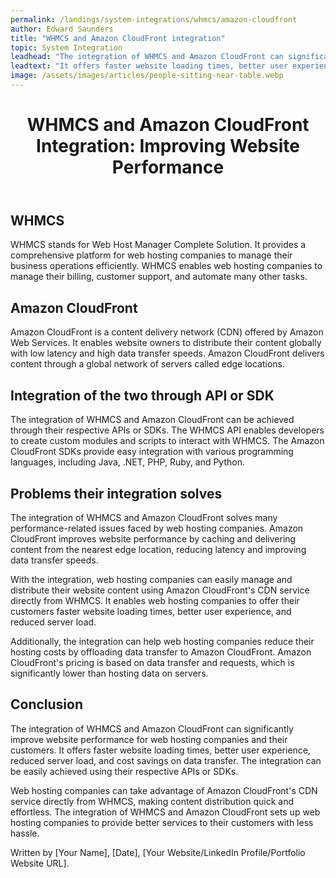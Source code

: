 ```yaml
---
permalink: /landings/system-integrations/whmcs/amazon-cloudfront
author: Edward Saunders
title: "WHMCS and Amazon CloudFront integration"
topic: System Integration
leadhead: "The integration of WHMCS and Amazon CloudFront can significantly improve website performance for web hosting companies and their customers"
leadtext: "It offers faster website loading times, better user experience, reduced server load, and cost savings on data transfer. The integration can be easily achieved using their respective APIs or SDKs."
image: /assets/images/articles/people-sitting-near-table.webp
---
```

<div class="arttext">	<header>
		<h1>WHMCS and Amazon CloudFront Integration: Improving Website Performance</h1>
	</header>
	<main>
		<section>
			<h2>WHMCS</h2>
			<p>WHMCS stands for Web Host Manager Complete Solution. It provides a comprehensive platform for web hosting companies to manage their business operations efficiently. WHMCS enables web hosting companies to manage their billing, customer support, and automate many other tasks.</p>
		</section>
		<section>
			<h2>Amazon CloudFront</h2>
			<p>Amazon CloudFront is a content delivery network (CDN) offered by Amazon Web Services. It enables website owners to distribute their content globally with low latency and high data transfer speeds. Amazon CloudFront delivers content through a global network of servers called edge locations.</p>
		</section>
		<section>
			<h2>Integration of the two through API or SDK</h2>
			<p>The integration of WHMCS and Amazon CloudFront can be achieved through their respective APIs or SDKs. The WHMCS API enables developers to create custom modules and scripts to interact with WHMCS. The Amazon CloudFront SDKs provide easy integration with various programming languages, including Java, .NET, PHP, Ruby, and Python.</p>
		</section>
		<section>
			<h2>Problems their integration solves</h2>
			<p>The integration of WHMCS and Amazon CloudFront solves many performance-related issues faced by web hosting companies. Amazon CloudFront improves website performance by caching and delivering content from the nearest edge location, reducing latency and improving data transfer speeds.</p>
			<p>With the integration, web hosting companies can easily manage and distribute their website content using Amazon CloudFront's CDN service directly from WHMCS. It enables web hosting companies to offer their customers faster website loading times, better user experience, and reduced server load.</p>
			<p>Additionally, the integration can help web hosting companies reduce their hosting costs by offloading data transfer to Amazon CloudFront. Amazon CloudFront's pricing is based on data transfer and requests, which is significantly lower than hosting data on servers.</p>
		</section>
		<section>
			<h2>Conclusion</h2>
			<p>The integration of WHMCS and Amazon CloudFront can significantly improve website performance for web hosting companies and their customers. It offers faster website loading times, better user experience, reduced server load, and cost savings on data transfer. The integration can be easily achieved using their respective APIs or SDKs.</p>
			<p>Web hosting companies can take advantage of Amazon CloudFront's CDN service directly from WHMCS, making content distribution quick and effortless. The integration of WHMCS and Amazon CloudFront sets up web hosting companies to provide better services to their customers with less hassle. </p>
		</section>
	</main>
	<footer>
		<p>Written by [Your Name], [Date], [Your Website/LinkedIn Profile/Portfolio Website URL].</p>
	</footer>
</div>